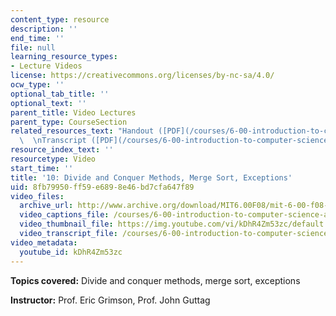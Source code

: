 ```yaml
---
content_type: resource
description: ''
end_time: ''
file: null
learning_resource_types:
- Lecture Videos
license: https://creativecommons.org/licenses/by-nc-sa/4.0/
ocw_type: ''
optional_tab_title: ''
optional_text: ''
parent_title: Video Lectures
parent_type: CourseSection
related_resources_text: "Handout ([PDF](/courses/6-00-introduction-to-computer-science-and-programming-fall-2008/resources/lec10-1))\
  \  \nTranscript ([PDF](/courses/6-00-introduction-to-computer-science-and-programming-fall-2008/resources/6-00f08-l10))"
resource_index_text: ''
resourcetype: Video
start_time: ''
title: '10: Divide and Conquer Methods, Merge Sort, Exceptions'
uid: 8fb79950-ff59-e689-8e46-bd7cfa647f89
video_files:
  archive_url: http://www.archive.org/download/MIT6.00F08/mit-6-00-f08-lec10_300k.mp4
  video_captions_file: /courses/6-00-introduction-to-computer-science-and-programming-fall-2008/a43304a564175cbea8c1a811c33d8ec4_kDhR4Zm53zc.vtt
  video_thumbnail_file: https://img.youtube.com/vi/kDhR4Zm53zc/default.jpg
  video_transcript_file: /courses/6-00-introduction-to-computer-science-and-programming-fall-2008/8593c8285b3e12ae42379ac41bb9ef29_kDhR4Zm53zc.pdf
video_metadata:
  youtube_id: kDhR4Zm53zc
---
```


**Topics covered:** Divide and conquer methods, merge sort, exceptions

**Instructor:** Prof. Eric Grimson, Prof. John Guttag

